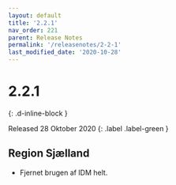 ```yaml
---
layout: default
title: '2.2.1'
nav_order: 221
parent: Release Notes
permalink: '/releasenotes/2-2-1'
last_modified_date: '2020-10-28'
---
```


# 2.2.1
{: .d-inline-block }

Released 28 Oktober 2020
{: .label .label-green }

## Region Sjælland

- Fjernet brugen af IDM helt.
